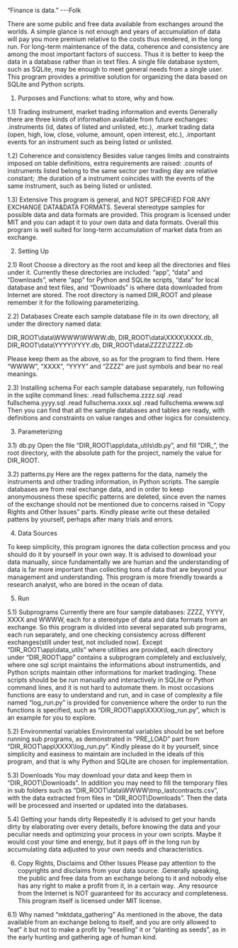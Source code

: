 “Finance is data.” 
      ---Folk
      
There are some public and free data available from exchanges around the worlds. A simple glance is not enough and years of accumulation of data will pay you more premium relative to the costs thus rendered, in the long run. For long-term maintenance of the data, coherence and consistency are among the most important factors of success. Thus it is better to keep the data in a database rather than in text files. A single file database system, such as SQLite, may be enough to meet general needs from a single user. This program provides a primitive solution for organizing the data based on SQLite and Python scripts.


1) Purposes and Functions: what to store, why and how.

1.1) Trading instrument, market trading information and events
Generally there are three kinds of information available from future exchanges:
  .instruments (id, dates of listed and unlisted, etc.),
  .market trading data (open, high, low, close, volume, amount, open interest, etc.),
  .important events for an instrument such as being listed or unlisted.

1.2) Coherence and consistency
Besides value ranges limits and constraints imposed on table definitions, extra requirements are raised:
  .counts of instruments listed belong to the same sector per trading day are relative constant;
  .the duration of a instrument coincides with the events of the same instrument, such as being listed or unlisted.

1.3) Extensive
This program is general, and NOT SPECIFIED FOR ANY EXCHANGE DATA&DATA FORMATS. Several stereotype samples for possible data and data formats are provided. This program is licensed under MIT and you can adapt it to your own data and data formats. Overall this program is well suited for long-term accumulation of market data from an exchange.


2) Setting Up

2.1) Root
Choose a directory as the root and keep all the directories and files under it.
Currently these directories are included: “app”, “data” and “Downloads”, where “app” for Python and SQLite scripts, “data” for local database and text files, and “Downloads” is where data downloaded from Internet are stored.
The root directory is named DIR_ROOT and please remember it for the following parameterizing.

2.2) Databases
Create each sample database file in its own directory, all under the directory named data:

  DIR_ROOT\data\WWWW\WWWW.db,
  DIR_ROOT\data\XXXX\XXXX.db,
  DIR_ROOT\data\YYYY\YYYY.db,
  DIR_ROOT\data\ZZZZ\ZZZZ.db

Please keep them as the above, so as for the program to find them.
Here “WWWW”, “XXXX”, “YYYY” and “ZZZZ” are just symbols and bear no real meanings.

2.3) Installing schema
For each sample database separately, run following in the sqlite command lines:
  .read fullschema.zzzz.sql
  .read fullschema.yyyy.sql
  .read fullschema.xxxx.sql
  .read fullschema.wwww.sql
Then you can find that all the sample databases and tables are ready, with definitions and constraints on value ranges and other logics for consistency.


3) Parameterizing

3.1) db.py
Open the file “DIR_ROOT\app\data_utils\db.py”, and fill “DIR_”, the root directory, with the absolute path for the project, namely the value for DIR_ROOT.

3.2) patterns.py
Here are the regex patterns for the data, namely the instruments and other trading information, in Python scripts. The sample databases are from real exchange data, and in order to keep anonymousness these specific patterns are deleted, since even the names of the exchange should not be mentioned due to concerns raised in “Copy Rights and Other Issues” parts. Kindly please write out these detailed pattens by yourself, perhaps after many trials and errors.


4) Data Sources

To keep simplicity, this program ignores the data collection process and you should do it by yourself in your own way. It is advised to download your data manually, since fundamentally we are human and the understanding of data is far more important than collecting tons of data that are beyond your management and understanding. This program is more friendly towards a research analyst, who are bored in the ocean of data.


5) Run

5.1) Subprograms
Currently there are four sample databases: ZZZZ, YYYY, XXXX and WWWW, each for a stereotype of data and data formats from an exchange. So this program is divided into several separated sub programs, each run separately, and one checking consistency across different exchanges(still under test, not included now).
Except “DIR_ROOT\app\data_utils” where utilities are provided, each directory under “DIR_ROOT\app” contains a subprogram completely and exclusively, where one sql script maintains the informations about instrumentids, and Python scripts maintain other informations for market tradinging. These scripts should be be run manually and interactively in SQLite or Python command lines, and it is not hard to automate them. In most occasions functions are easy to understand and run, and in case of complexity a file named “log_run.py” is provided for convenience where the order to run the functions is specified, such as “DIR_ROOT\app\XXXX\log_run.py”, which is an example for you to explore.

5.2) Environmental variables
Environmental variables should be set before running sub programs, as demonstrated in “PRE_LOAD” part from “DIR_ROOT\app\XXXX\log_run.py”. Kindly please do it by yourself, since simplicity and easiness to maintain are included in the ideals of this program, and that is why Python and SQLite are chosen for implementation.

5.3) Downloads
You may download your data and keep them in “DIR_ROOT\Downloads”. In addition you may need to fill the temporary files in sub folders such as “DIR_ROOT\data\WWWW\tmp_lastcontracts.csv”, with the data extracted from files in “DIR_ROOT\Downloads”. Then the data will be processed and inserted or updated into the databases.

5.4) Getting your hands dirty
Repeatedly it is advised to get your hands dirty by elaborating over every details, before knowing the data and your peculiar needs and optimizing your process in your own scripts. Maybe it would cost your time and energy, but it pays off in the long run by accumulating data adjusted to your own needs and characteristics.


6) Copy Rights, Disclaims and Other Issues
Please pay attention to the copyrights and disclaims from your data source:
  .Generally speaking, the public and free data from an exchange belong to it and nobody else has any right to make a profit from it, in a certain way.
  .Any resource from the Internet is NOT guaranteed for its accuracy and completeness.
This program itself is licensed under MIT license.

6.1) Why named “mktdata_gathering”
As mentioned in the above, the data available from an exchange belong to itself, and you are only allowed to “eat” it but not to make a profit by “reselling” it or “planting as seeds”, as in the early hunting and gathering age of human kind.
